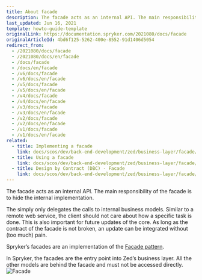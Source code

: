 ```yaml
---
title: About facade
description: The facade acts as an internal API. The main responsibility of the facade is to hide the internal implementation.
last_updated: Jun 16, 2021
template: howto-guide-template
originalLink: https://documentation.spryker.com/2021080/docs/facade
originalArticleId: 4bd6f125-5262-400e-8552-91d1406d5054
redirect_from:
  - /2021080/docs/facade
  - /2021080/docs/en/facade
  - /docs/facade
  - /docs/en/facade
  - /v6/docs/facade
  - /v6/docs/en/facade
  - /v5/docs/facade
  - /v5/docs/en/facade
  - /v4/docs/facade
  - /v4/docs/en/facade
  - /v3/docs/facade
  - /v3/docs/en/facade
  - /v2/docs/facade
  - /v2/docs/en/facade
  - /v1/docs/facade
  - /v1/docs/en/facade
related:
  - title: Implementing a facade
    link: docs/scos/dev/back-end-development/zed/business-layer/facade/implementing-a-facade.html
  - title: Using a facade
    link: docs/scos/dev/back-end-development/zed/business-layer/facade/using-a-facade.html
  - title: Design by Contract (DBC) - Facade
    link: docs/scos/dev/back-end-development/zed/business-layer/facade/design-by-contract-dbc-facade.html
---
```


The facade acts as an internal API. The main responsibility of the facade is to hide the internal implementation.

The simply only delegates the calls to internal business models. Similar to a remote web service, the client should not care about how a specific task is done. This is also important for future updates of the core. As long as the contract of the facade is not broken, an update can be integrated without (too much) pain.

Spryker’s facades are an implementation of the [Facade pattern](https://en.wikipedia.org/wiki/Facade_pattern).

In Spryker, the facades are the entry point into Zed’s business layer. All the other models are behind the facade and must not be accessed directly.
![Facade](https://spryker.s3.eu-central-1.amazonaws.com/docs/Developer+Guide/Zed/Business+Layer/Facade/facade-as-internal-api.png) 
